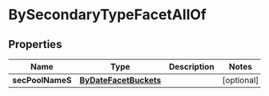 

# BySecondaryTypeFacetAllOf

## Properties

Name | Type | Description | Notes
------------ | ------------- | ------------- | -------------
**secPoolNameS** | [**ByDateFacetBuckets**](ByDateFacetBuckets.md) |  |  [optional]



